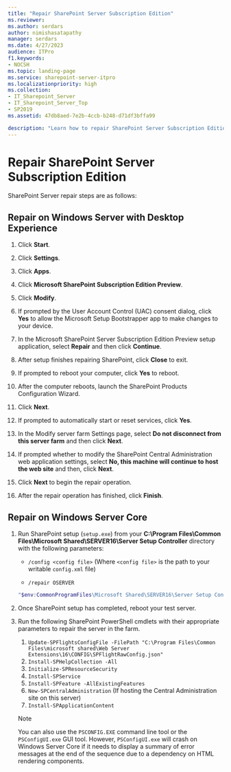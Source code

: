 ```yaml
---
title: "Repair SharePoint Server Subscription Edition"
ms.reviewer: 
ms.author: serdars
author: nimishasatapathy
manager: serdars
ms.date: 4/27/2023
audience: ITPro
f1.keywords:
- NOCSH
ms.topic: landing-page
ms.service: sharepoint-server-itpro
ms.localizationpriority: high
ms.collection:
- IT_Sharepoint_Server
- IT_Sharepoint_Server_Top
- SP2019
ms.assetid: 47db8aed-7e2b-4ccb-b248-d71df3bffa99

description: "Learn how to repair SharePoint Server Subscription Edition in various topologies."
---
```

# Repair SharePoint Server Subscription Edition
<a name="section1"> </a>

SharePoint Server repair steps are as follows:

## Repair on Windows Server with Desktop Experience

1. Click **Start**.

2. Click **Settings**.

3. Click **Apps**.

4. Click **Microsoft SharePoint Subscription Edition Preview**.

5. Click **Modify**.

6. If prompted by the User Account Control (UAC) consent dialog, click **Yes** to allow the Microsoft Setup Bootstrapper app to make changes to your device.

7. In the Microsoft SharePoint Server Subscription Edition Preview setup application, select **Repair** and then click **Continue**.

8. After setup finishes repairing SharePoint, click **Close** to exit.

9. If prompted to reboot your computer, click **Yes** to reboot.

10. After the computer reboots, launch the SharePoint Products Configuration Wizard.

11. Click **Next**.

12. If prompted to automatically start or reset services, click **Yes**.

13. In the Modify server farm Settings page, select **Do not disconnect from this server farm** and then click **Next**.

14. If prompted whether to modify the SharePoint Central Administration web application settings, select **No, this machine will continue to host the web site** and then, click **Next**.

15. Click **Next** to begin the repair operation.

16. After the repair operation has finished, click **Finish**.

## Repair on Windows Server Core

1. Run SharePoint setup (`setup.exe`) from your **C:\Program Files\Common Files\Microsoft Shared\SERVER16\Server Setup Controller** directory with the following parameters:

    - `/config <config file>` (Where `<config file>` is the path to your writable `config.xml` file)

    - `/repair OSERVER`

    ```powershell
    "$env:CommonProgramFiles\Microsoft Shared\SERVER16\Server Setup Controller\setup.exe" /config "C:\SharePoint Files\config.xml" /repair OSERVER  
    ```

2. Once SharePoint setup has completed, reboot your test server.

3. Run the following SharePoint PowerShell cmdlets with their appropriate parameters to repair the server in the farm.

    1. `Update-SPFlightsConfigFile -FilePath "C:\Program Files\Common Files\microsoft shared\Web Server Extensions\16\CONFIG\SPFlightRawConfig.json"`
    2. `Install-SPHelpCollection -All`
    3. `Initialize-SPResourceSecurity`
    4. `Install-SPService`
    5. `Install-SPFeature -AllExistingFeatures`
    6. `New-SPCentralAdministration` (If hosting the Central Administration site on this server)
    7. `Install-SPApplicationContent`

    > [!Note]
    > You can also use the `PSCONFIG.EXE` command line tool or the `PSConfigUI.exe` GUI tool. However, `PSConfigUI.exe` will crash on Windows Server Core if it needs to display a summary of error messages at the end of the sequence due to a dependency on HTML rendering components.
